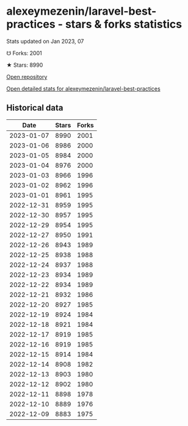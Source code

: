 # alexeymezenin/laravel-best-practices - stars & forks statistics

Stats updated on Jan 2023, 07

☋ Forks: 2001

★ Stars: 8990

[Open repository](https://github.com/alexeymezenin/laravel-best-practices)

[Open detailed stats for alexeymezenin/laravel-best-practices](https://reviewgithub.com/rep/alexeymezenin/laravel-best-practices)

## Historical data
| Date | Stars | Forks |
|------|-------|-------|
| 2023-01-07 | 8990 | 2001 | 
| 2023-01-06 | 8986 | 2000 | 
| 2023-01-05 | 8984 | 2000 | 
| 2023-01-04 | 8976 | 2000 | 
| 2023-01-03 | 8966 | 1996 | 
| 2023-01-02 | 8962 | 1996 | 
| 2023-01-01 | 8961 | 1995 | 
| 2022-12-31 | 8959 | 1995 | 
| 2022-12-30 | 8957 | 1995 | 
| 2022-12-29 | 8954 | 1995 | 
| 2022-12-27 | 8950 | 1991 | 
| 2022-12-26 | 8943 | 1989 | 
| 2022-12-25 | 8938 | 1988 | 
| 2022-12-24 | 8937 | 1988 | 
| 2022-12-23 | 8934 | 1989 | 
| 2022-12-22 | 8934 | 1989 | 
| 2022-12-21 | 8932 | 1986 | 
| 2022-12-20 | 8927 | 1985 | 
| 2022-12-19 | 8924 | 1984 | 
| 2022-12-18 | 8921 | 1984 | 
| 2022-12-17 | 8919 | 1985 | 
| 2022-12-16 | 8919 | 1985 | 
| 2022-12-15 | 8914 | 1984 | 
| 2022-12-14 | 8908 | 1982 | 
| 2022-12-13 | 8903 | 1980 | 
| 2022-12-12 | 8902 | 1980 | 
| 2022-12-11 | 8898 | 1978 | 
| 2022-12-10 | 8889 | 1976 | 
| 2022-12-09 | 8883 | 1975 | 

